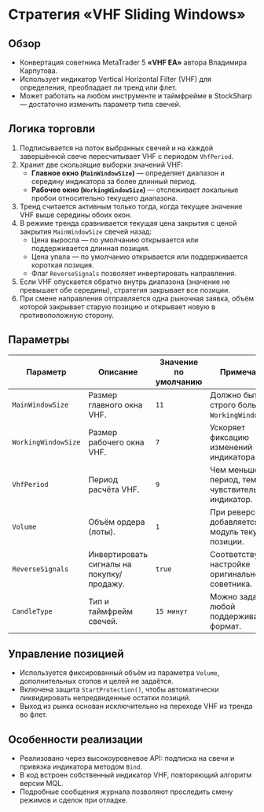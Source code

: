 # Стратегия «VHF Sliding Windows»

## Обзор
- Конвертация советника MetaTrader 5 **«VHF EA»** автора Владимира Карпутова.
- Использует индикатор Vertical Horizontal Filter (VHF) для определения, преобладает ли тренд или флет.
- Может работать на любом инструменте и таймфрейме в StockSharp — достаточно изменить параметр типа свечей.

## Логика торговли
1. Подписывается на поток выбранных свечей и на каждой завершённой свече пересчитывает VHF с периодом `VhfPeriod`.
2. Хранит две скользящие выборки значений VHF:
   - **Главное окно (`MainWindowSize`)** — определяет диапазон и середину индикатора за более длинный период.
   - **Рабочее окно (`WorkingWindowSize`)** — отслеживает локальные пробои относительно текущего диапазона.
3. Тренд считается активным только тогда, когда текущее значение VHF выше середины обоих окон.
4. В режиме тренда сравнивается текущая цена закрытия с ценой закрытия `MainWindowSize` свечей назад:
   - Цена выросла — по умолчанию открывается или поддерживается длинная позиция.
   - Цена упала — по умолчанию открывается или поддерживается короткая позиция.
   - Флаг `ReverseSignals` позволяет инвертировать направления.
5. Если VHF опускается обратно внутрь диапазона (значение не превышает обе середины), стратегия закрывает все позиции.
6. При смене направления отправляется одна рыночная заявка, объём которой закрывает старую позицию и открывает новую в противоположную сторону.

## Параметры
| Параметр | Описание | Значение по умолчанию | Примечания |
|----------|----------|-----------------------|------------|
| `MainWindowSize` | Размер главного окна VHF. | `11` | Должно быть строго больше `WorkingWindowSize`. |
| `WorkingWindowSize` | Размер рабочего окна VHF. | `7` | Ускоряет фиксацию изменений индикатора. |
| `VhfPeriod` | Период расчёта VHF. | `9` | Чем меньше период, тем чувствительнее индикатор. |
| `Volume` | Объём ордера (лоты). | `1` | При реверсе добавляется модуль текущей позиции. |
| `ReverseSignals` | Инвертировать сигналы на покупку/продажу. | `true` | Соответствует настройке оригинального советника. |
| `CandleType` | Тип и таймфрейм свечей. | `15 минут` | Можно задать любой поддерживаемый формат. |

## Управление позицией
- Используется фиксированный объём из параметра `Volume`, дополнительных стопов и целей не задаётся.
- Включена защита `StartProtection()`, чтобы автоматически ликвидировать непредвиденные остатки позиций.
- Выход из рынка основан исключительно на переходе VHF из тренда во флет.

## Особенности реализации
- Реализовано через высокоуровневое API: подписка на свечи и привязка индикатора методом `Bind`.
- В код встроен собственный индикатор VHF, повторяющий алгоритм версии MQL.
- Подробные сообщения журнала позволяют проследить смену режимов и сделок при отладке.

